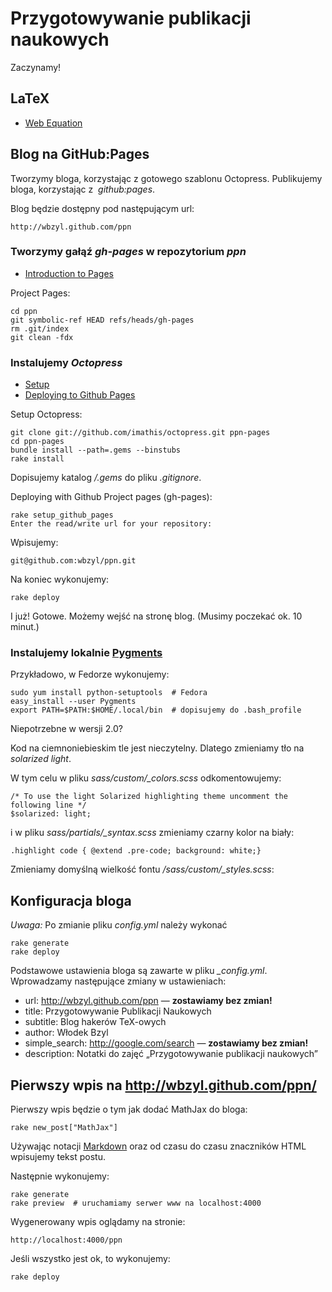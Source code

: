 # Przygotowywanie publikacji naukowych

Zaczynamy!


## LaTeX

* [Web Equation](http://webdemo.visionobjects.com/equation.html?locale=default)


## Blog na GitHub:Pages

Tworzymy bloga, korzystając z gotowego szablonu
Octopress. Publikujemy bloga, korzystając z  *github:pages*.

Blog będzie dostępny pod następującym url:

    http://wbzyl.github.com/ppn


### Tworzymy gałąź *gh-pages* w repozytorium *ppn*

* [Introduction to Pages](http://pages.github.com/)

Project Pages:

    cd ppn
    git symbolic-ref HEAD refs/heads/gh-pages
    rm .git/index
    git clean -fdx

### Instalujemy *Octopress*

- [Setup](http://octopress.org/docs/setup/)
- [Deploying to Github Pages](http://octopress.org/docs/deploying/github/)

Setup Octopress:

    git clone git://github.com/imathis/octopress.git ppn-pages
    cd ppn-pages
    bundle install --path=.gems --binstubs
    rake install

Dopisujemy katalog */.gems* do pliku *.gitignore*.

Deploying with Github Project pages (gh-pages):

    rake setup_github_pages
    Enter the read/write url for your repository:

Wpisujemy:

    git@github.com:wbzyl/ppn.git

Na koniec wykonujemy:

    rake deploy

I już! Gotowe. Możemy wejść na stronę blog.
(Musimy poczekać ok. 10 minut.)


### Instalujemy lokalnie [Pygments](http://pygments.org/)

Przykładowo, w Fedorze wykonujemy:

    sudo yum install python-setuptools  # Fedora
    easy_install --user Pygments
    export PATH=$PATH:$HOME/.local/bin  # dopisujemy do .bash_profile

Niepotrzebne w wersji 2.0?

Kod na ciemnoniebieskim tle jest nieczytelny. Dlatego zmieniamy
tło na *solarized light*.

W tym celu w pliku *sass/custom/_colors.scss* odkomentowujemy:

    /* To use the light Solarized highlighting theme uncomment the following line */
    $solarized: light;

i w pliku *sass/partials/_syntax.scss* zmieniamy czarny kolor na biały:

    .highlight code { @extend .pre-code; background: white;}

Zmieniamy domyślną wielkość fontu */sass/custom/_styles.scss*:



## Konfiguracja bloga

*Uwaga:* Po zmianie pliku *config.yml* należy wykonać

    rake generate
    rake deploy

Podstawowe ustawienia bloga są zawarte w pliku *_config.yml*.
Wprowadzamy następujące zmiany w ustawieniach:

* url: http://wbzyl.github.com/ppn — **zostawiamy bez zmian!**
* title: Przygotowywanie Publikacji Naukowych
* subtitle: Blog hakerów TeX-owych
* author: Włodek Bzyl
* simple_search: http://google.com/search — **zostawiamy bez zmian!**
* description: Notatki do zajęć „Przygotowywanie publikacji naukowych”


## Pierwszy wpis na http://wbzyl.github.com/ppn/

Pierwszy wpis będzie o tym jak dodać MathJax do bloga:

    rake new_post["MathJax"]

Używając notacji [Markdown](http://www.ctrlshift.net/project/markdowneditor/)
oraz od czasu do czasu znaczników HTML wpisujemy
tekst postu.

Następnie wykonujemy:

    rake generate
    rake preview  # uruchamiamy serwer www na localhost:4000

Wygenerowany wpis oglądamy na stronie:

    http://localhost:4000/ppn

Jeśli wszystko jest ok, to wykonujemy:

    rake deploy

